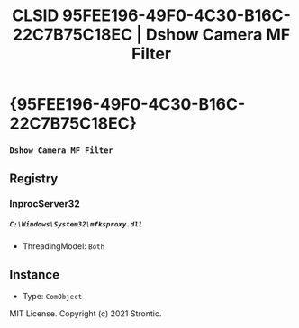 ﻿---
title: "CLSID 95FEE196-49F0-4C30-B16C-22C7B75C18EC | Dshow Camera MF Filter"
excerpt: What is COM-Object CLSID 95FEE196-49F0-4C30-B16C-22C7B75C18EC?
---

# {95FEE196-49F0-4C30-B16C-22C7B75C18EC}

### `Dshow Camera MF Filter`

## Registry


### InprocServer32

##### `C:\Windows\System32\mfksproxy.dll`
* ThreadingModel: `Both`

## Instance

* Type: `ComObject`

MIT License. Copyright (c) 2021 Strontic.


